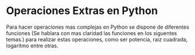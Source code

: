 # Operaciones Extras en Python

Para hacer operaciones mas complejas en Python se dispone de diferentes funciones (Se hablara con mas claridad las funciones en 
los siguentes temas.) para realizar estas operaciones, como ser potencia, raiz cuadrada, logaritmo entre otras.


